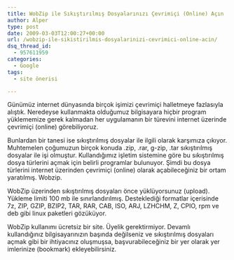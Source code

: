 ```yaml
---
title: WobZip ile Sıkıştırılmış Dosyalarınızı Çevrimiçi (Online) Açın
author: Alper
type: post
date: 2009-03-03T12:00:27+00:00
url: /wobzip-ile-sikistirilmis-dosyalarinizi-cevrimici-online-acin/
dsq_thread_id:
  - 957611959
categories:
  - Google
tags:
  - site önerisi

---
```

Günümüz internet dünyasında birçok işimizi çevrimiçi halletmeye fazlasıyla alıştık. Neredeyse kullanmakta olduğumuz bilgisayara hiçbir program yüklememize gerek kalmadan her uygulamanın bir türevini internet üzerinde çevrimiçi (online) görebiliyoruz. 

Bunlardan bir tanesi ise sıkıştırılmış dosyalar ile ilgili olarak karşımıza çıkıyor. Muhtemelen çoğumuzun birçok konuda .zip, .rar, g-zip, .tar sıkıştırılmış dosyalar ile işi olmuştur. Kullandığımız işletim sistemine göre bu sıkıştırılmış dosya türlerini açmak için belirli programlar bulunuyor. Şimdi bu dosya türlerini internet üzerinden çevrimiçi (online) olarak açabileceğiniz bir ortam yaratılmış. Wobzip.<!--more-->

WobZip üzerinden sıkıştırılmış dosyaları önce yüklüyorsunuz (upload). Yükleme limiti 100 mb ile sınırlandırılmış. Desteklediği formatlar içerisinde 7z, ZIP, GZIP, BZIP2, TAR, RAR, CAB, ISO, ARJ, LZHCHM, Z, CPIO, rpm ve deb gibi linux paketleri gözüküyor.

WobZip kullanımı ücretsiz bir site. Üyelik gerektirmiyor. Devamlı kullandığınız bilgisayarınızın başında değilseniz ve sıkıştırılmış dosyaları açmak gibi bir ihtiyacınız oluşmuşsa, başvurabileceğiniz bir yer olarak yer imlerinize (bookmark) ekleyebilirsiniz.